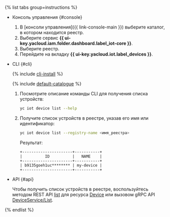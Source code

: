 {% list tabs group=instructions %}

- Консоль управления {#console}

	1. В [консоли управления]({{ link-console-main }}) выберите каталог, в котором находится реестр.
	1. Выберите сервис **{{ ui-key.yacloud.iam.folder.dashboard.label_iot-core }}**.
	1. Выберите реестр.
	1. Перейдите на вкладку **{{ ui-key.yacloud.iot.label_devices }}**.

- CLI {#cli}
  
	{% include [cli-install](../cli-install.md) %}

	{% include [default-catalogue](../default-catalogue.md) %}
    
	1. Посмотрите описание команды CLI для получения списка устройств:
	
        ```bash
		yc iot device list --help
		```
    
	1. Получите список устройств в реестре, указав его имя или идентификатор:

        ```bash
        yc iot device list --registry-name <имя_реестра>
        ```

        Результат:
	
        ```
        +----------------------+-----------+
        |          ID          |   NAME    |
        +----------------------+-----------+
        | b9135goeh1uc******** | my-device |
        +----------------------+-----------+
        ```

- API {#api}

    Чтобы получить список устройств в реестре, воспользуйтесь методом REST API [list](../../iot-core/api-ref/Device/list.md) для ресурса [Device](../../iot-core/api-ref/Device/index.md) или вызовом gRPC API [DeviceService/List](../../iot-core/api-ref/grpc/device_service.md#List).

{% endlist %}